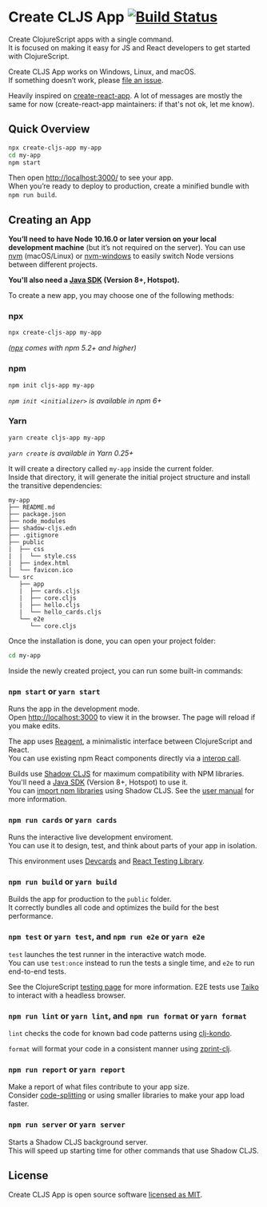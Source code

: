 # Create CLJS App [![Build Status](https://github.com/filipesilva/create-cljs-app/workflows/Node%20CI/badge.svg?branch=master)](https://github.com/filipesilva/create-cljs-app/actions)

Create ClojureScript apps with a single command.<br>
It is focused on making it easy for JS and React developers to get started with ClojureScript.

Create CLJS App works on Windows, Linux, and macOS.<br>
If something doesn’t work, please [file an issue](https://github.com/filipesilva/create-cljs-app/issues/new).<br>

Heavily inspired on [create-react-app](https://github.com/facebook/create-react-app). A lot of messages are mostly the same for now (create-react-app maintainers: if that's not ok, let me know).

## Quick Overview

```sh
npx create-cljs-app my-app
cd my-app
npm start
```

Then open [http://localhost:3000/](http://localhost:3000/) to see your app.<br>
When you’re ready to deploy to production, create a minified bundle with `npm run build`.

## Creating an App

**You’ll need to have Node 10.16.0 or later version on your local development machine** (but it’s not required on the server). You can use [nvm](https://github.com/creationix/nvm#installation) (macOS/Linux) or [nvm-windows](https://github.com/coreybutler/nvm-windows#node-version-manager-nvm-for-windows) to easily switch Node versions between different projects.

**You'll also need a [Java SDK](https://adoptopenjdk.net/) (Version 8+, Hotspot).**

To create a new app, you may choose one of the following methods:

### npx

```sh
npx create-cljs-app my-app
```
_([npx](https://medium.com/@maybekatz/introducing-npx-an-npm-package-runner-55f7d4bd282b) comes with npm 5.2+ and higher)_

### npm

```sh
npm init cljs-app my-app
```

_`npm init <initializer>` is available in npm 6+_

### Yarn

```sh
yarn create cljs-app my-app
```

_`yarn create` is available in Yarn 0.25+_

It will create a directory called `my-app` inside the current folder.<br>
Inside that directory, it will generate the initial project structure and install the transitive dependencies:

```
my-app
├── README.md
├── package.json
├── node_modules
├── shadow-cljs.edn
├── .gitignore
├── public
|  ├── css
|  |  └── style.css
|  ├── index.html
|  └── favicon.ico
└── src
   ├── app
   |  ├── cards.cljs
   |  ├── core.cljs
   |  ├── hello.cljs
   |  └── hello_cards.cljs       
   └── e2e
      └── core.cljs
```

Once the installation is done, you can open your project folder:

```sh
cd my-app
```

Inside the newly created project, you can run some built-in commands:

### `npm start` or `yarn start`

Runs the app in the development mode.<br>
Open [http://localhost:3000](http://localhost:3000) to view it in the browser.
The page will reload if you make edits.

The app uses [Reagent](https://reagent-project.github.io), a minimalistic interface between ClojureScript and React.<br>
You can use existing npm React components directly via a [interop call](http://reagent-project.github.io/docs/master/InteropWithReact.html#creating-reagent-components-from-react-components).

Builds use [Shadow CLJS](https://github.com/thheller/shadow-cljs) for maximum compatibility with NPM libraries. You'll need a [Java SDK](https://adoptopenjdk.net/) (Version 8+, Hotspot) to use it. <br>
You can [import npm libraries](https://shadow-cljs.github.io/docs/UsersGuide.html#js-deps) using Shadow CLJS. See the [user manual](https://shadow-cljs.github.io/docs/UsersGuide.html) for more information.

### `npm run cards` or `yarn cards`

Runs the interactive live development enviroment.<br>
You can use it to design, test, and think about parts of your app in isolation.

This environment uses [Devcards](https://github.com/bhauman/devcards) and [React Testing Library](https://testing-library.com/docs/react-testing-library/intro).

### `npm run build` or `yarn build`

Builds the app for production to the `public` folder.<br>
It correctly bundles all code and optimizes the build for the best performance.

### `npm test` or `yarn test`, and `npm run e2e` or `yarn e2e`

`test` launches the test runner in the interactive watch mode.<br>
You can use `test:once` instead to run the tests a single time, and `e2e` to run end-to-end tests.

See the ClojureScript [testing page](https://clojurescript.org/tools/testing) for more information. E2E tests use [Taiko](https://github.com/getgauge/taiko) to interact with a headless browser.

### `npm run lint` or `yarn lint`, and `npm run format` or `yarn format`

`lint` checks the code for known bad code patterns using [clj-kondo](https://github.com/borkdude/clj-kondo).

`format` will format your code in a consistent manner using [zprint-clj](https://github.com/clj-commons/zprint-clj).

### `npm run report` or `yarn report`

Make a report of what files contribute to your app size.<br>
Consider [code-splitting](https://code.thheller.com/blog/shadow-cljs/2019/03/03/code-splitting-clojurescript.html) or using smaller libraries to make your app load faster.

### `npm run server` or `yarn server`

Starts a Shadow CLJS background server.<br>
This will speed up starting time for other commands that use Shadow CLJS.

## License

Create CLJS App is open source software [licensed as MIT](https://github.com/filipesilva/create-cljs-app/blob/master/LICENSE).